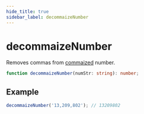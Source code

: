 ```yaml
---
hide_title: true
sidebar_label: decommaizeNumber
---
```


# decommaizeNumber

Removes commas from [commaized](https://slash.page/libraries/common/utils/src/Numbers_commaize.i18n) number.

```typescript
function decommaizeNumber(numStr: string): number;
```

## Example

```typescript
decommaizeNumber('13,209,802'); // 13209802
```
